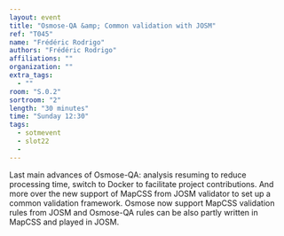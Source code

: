 ```yaml
---
layout: event
title: "Osmose-QA &amp; Common validation with JOSM"
ref: "T045"
name: "Frédéric Rodrigo"
authors: "Frédéric Rodrigo"
affiliations: ""
organization: ""
extra_tags:
  - ""
room: "S.0.2"
sortroom: "2"
length: "30 minutes"
time: "Sunday 12:30"
tags:
  - sotmevent
  - slot22
  - 
---
```

Last main advances of Osmose-QA: analysis resuming to reduce processing time, switch to Docker to facilitate project contributions. And more over the new support of MapCSS from JOSM validator to set up a common validation framework. Osmose now support MapCSS validation rules from JOSM and Osmose-QA rules can be also partly written in MapCSS and played in JOSM.